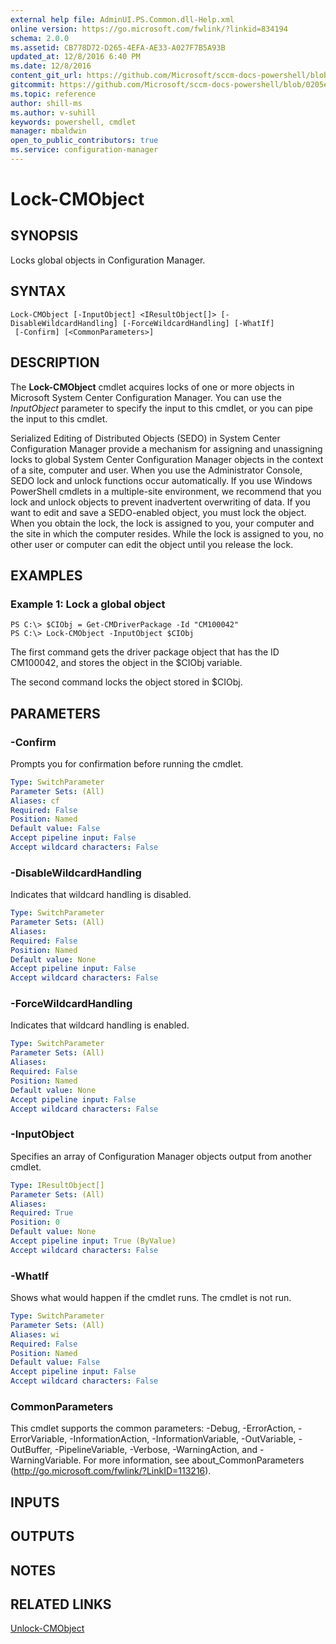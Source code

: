 ```yaml
---
external help file: AdminUI.PS.Common.dll-Help.xml
online version: https://go.microsoft.com/fwlink/?linkid=834194
schema: 2.0.0
ms.assetid: CB778D72-D265-4EFA-AE33-A027F7B5A93B
updated_at: 12/8/2016 6:40 PM
ms.date: 12/8/2016
content_git_url: https://github.com/Microsoft/sccm-docs-powershell/blob/master/sccm-cmdlets/ConfigurationManager/vlatest/Lock-CMObject.md
gitcommit: https://github.com/Microsoft/sccm-docs-powershell/blob/0205e569abecf1b4e1b2b342947b87a3691b29a5/sccm-cmdlets/ConfigurationManager/vlatest/Lock-CMObject.md
ms.topic: reference
author: shill-ms
ms.author: v-suhill
keywords: powershell, cmdlet
manager: mbaldwin
open_to_public_contributors: true
ms.service: configuration-manager
---
```


# Lock-CMObject

## SYNOPSIS
Locks global objects in Configuration Manager.

## SYNTAX

```
Lock-CMObject [-InputObject] <IResultObject[]> [-DisableWildcardHandling] [-ForceWildcardHandling] [-WhatIf]
 [-Confirm] [<CommonParameters>]
```

## DESCRIPTION
The **Lock-CMObject** cmdlet acquires locks of one or more objects in Microsoft System Center Configuration Manager.
You can use the *InputObject* parameter to specify the input to this cmdlet, or you can pipe the input to this cmdlet.

Serialized Editing of Distributed Objects (SEDO) in System Center Configuration Manager provide a mechanism for assigning and unassigning locks to global System Center Configuration Manager objects in the context of a site, computer and user.
When you use the Administrator Console, SEDO lock and unlock functions occur automatically.
If you use Windows PowerShell cmdlets in a multiple-site environment, we recommend that you lock and unlock objects to prevent inadvertent overwriting of data.
If you want to edit and save a SEDO-enabled object, you must lock the object.
When you obtain the lock, the lock is assigned to you, your computer and the site in which the computer resides.
While the lock is assigned to you, no other user or computer can edit the object until you release the lock.

## EXAMPLES

### Example 1: Lock a global object
```
PS C:\> $CIObj = Get-CMDriverPackage -Id "CM100042"
PS C:\> Lock-CMObject -InputObject $CIObj
```

The first command gets the driver package object that has the ID CM100042, and stores the object in the $CIObj variable.

The second command locks the object stored in $CIObj.

## PARAMETERS

### -Confirm
Prompts you for confirmation before running the cmdlet.

```yaml
Type: SwitchParameter
Parameter Sets: (All)
Aliases: cf
Required: False
Position: Named
Default value: False
Accept pipeline input: False
Accept wildcard characters: False
```

### -DisableWildcardHandling
Indicates that wildcard handling is disabled.

```yaml
Type: SwitchParameter
Parameter Sets: (All)
Aliases: 
Required: False
Position: Named
Default value: None
Accept pipeline input: False
Accept wildcard characters: False
```

### -ForceWildcardHandling
Indicates that wildcard handling is enabled.

```yaml
Type: SwitchParameter
Parameter Sets: (All)
Aliases: 
Required: False
Position: Named
Default value: None
Accept pipeline input: False
Accept wildcard characters: False
```

### -InputObject
Specifies an array of Configuration Manager objects output from another cmdlet.

```yaml
Type: IResultObject[]
Parameter Sets: (All)
Aliases: 
Required: True
Position: 0
Default value: None
Accept pipeline input: True (ByValue)
Accept wildcard characters: False
```

### -WhatIf
Shows what would happen if the cmdlet runs.
The cmdlet is not run.

```yaml
Type: SwitchParameter
Parameter Sets: (All)
Aliases: wi
Required: False
Position: Named
Default value: False
Accept pipeline input: False
Accept wildcard characters: False
```

### CommonParameters
This cmdlet supports the common parameters: -Debug, -ErrorAction, -ErrorVariable, -InformationAction, -InformationVariable, -OutVariable, -OutBuffer, -PipelineVariable, -Verbose, -WarningAction, and -WarningVariable. For more information, see about_CommonParameters (http://go.microsoft.com/fwlink/?LinkID=113216).

## INPUTS

## OUTPUTS

## NOTES

## RELATED LINKS

[Unlock-CMObject](xref:ConfigurationManager/vlatest/Unlock-CMObject.md)


